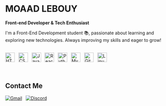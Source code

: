 # MOAAD LEBOUY

**Front-end Developer & Tech Enthusiast**

I'm a Front-End Development student 📚, passionate about learning and exploring new technologies. Always improving my skills and eager to grow! 
<br><br>

<p align="left">
  <img alt="HTML" width="30px" src="https://cdn.jsdelivr.net/gh/devicons/devicon/icons/html5/html5-original.svg" />
  &nbsp;
  <img alt="CSS" width="30px" src="https://cdn.jsdelivr.net/gh/devicons/devicon/icons/css3/css3-original.svg" />
  &nbsp;
  <img alt="JavaScript" width="30px" src="https://cdn.jsdelivr.net/gh/devicons/devicon/icons/javascript/javascript-original.svg" />
  &nbsp;
  <img alt="React" width="30px" src="https://cdn.jsdelivr.net/gh/devicons/devicon/icons/react/react-original.svg" />
  &nbsp;
  <img alt="Python" width="30px" src="https://cdn.jsdelivr.net/gh/devicons/devicon/icons/python/python-original.svg" />
  &nbsp;
  <img alt="MySQL" width="30px" src="https://cdn.jsdelivr.net/gh/devicons/devicon/icons/mysql/mysql-original.svg" />
  &nbsp;
  <img alt="Git" width="30px" src="https://cdn.jsdelivr.net/gh/devicons/devicon/icons/git/git-original.svg" />
  &nbsp;
  <img alt="Linux" width="30px" src="https://cdn.jsdelivr.net/gh/devicons/devicon/icons/linux/linux-original.svg" />
</p>

<br>

## Contact Me

[![Gmail](https://img.shields.io/badge/Gmail-D14836?style=for-the-badge&logo=gmail&logoColor=white)](mailto:moadlobi@gmail.com)
&nbsp;
[![Discord](https://img.shields.io/badge/Discord-7289DA?style=for-the-badge&logo=discord&logoColor=white)](https://discordapp.com/users/1176891976784814171)

